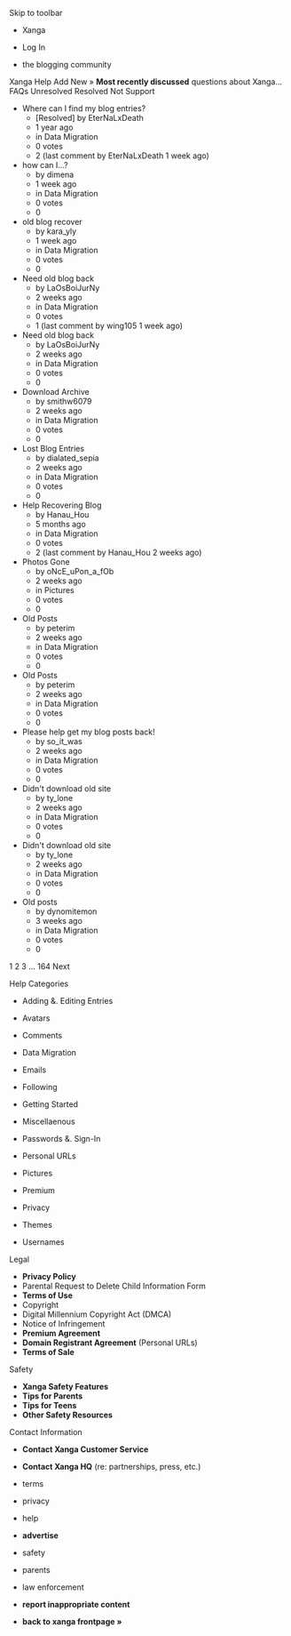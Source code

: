 Skip to toolbar

*   Xanga

*   Log In

*   the blogging community

Xanga Help Add New » **Most recently discussed** questions about Xanga… FAQs Unresolved Resolved Not Support

*   Where can I find my blog entries?
    *   \[Resolved\] by EterNaLxDeath
    *   1 year ago
    *   in Data Migration
    *   0 votes
    *   2 (last comment by EterNaLxDeath 1 week ago)
*   how can I...?
    *   by dimena
    *   1 week ago
    *   in Data Migration
    *   0 votes
    *   0
*   old blog recover
    *   by kara\_yly
    *   1 week ago
    *   in Data Migration
    *   0 votes
    *   0
*   Need old blog back
    *   by LaOsBoiJurNy
    *   2 weeks ago
    *   in Data Migration
    *   0 votes
    *   1 (last comment by wing105 1 week ago)
*   Need old blog back
    *   by LaOsBoiJurNy
    *   2 weeks ago
    *   in Data Migration
    *   0 votes
    *   0
*   Download Archive
    *   by smithw6079
    *   2 weeks ago
    *   in Data Migration
    *   0 votes
    *   0
*   Lost Blog Entries
    *   by dialated\_sepia
    *   2 weeks ago
    *   in Data Migration
    *   0 votes
    *   0
*   Help Recovering Blog
    *   by Hanau\_Hou
    *   5 months ago
    *   in Data Migration
    *   0 votes
    *   2 (last comment by Hanau\_Hou 2 weeks ago)
*   Photos Gone
    *   by oNcE\_uPon\_a\_fOb
    *   2 weeks ago
    *   in Pictures
    *   0 votes
    *   0
*   Old Posts
    *   by peterim
    *   2 weeks ago
    *   in Data Migration
    *   0 votes
    *   0
*   Old Posts
    *   by peterim
    *   2 weeks ago
    *   in Data Migration
    *   0 votes
    *   0
*   Please help get my blog posts back!
    *   by so\_it\_was
    *   2 weeks ago
    *   in Data Migration
    *   0 votes
    *   0
*   Didn't download old site
    *   by ty\_lone
    *   2 weeks ago
    *   in Data Migration
    *   0 votes
    *   0
*   Didn't download old site
    *   by ty\_lone
    *   2 weeks ago
    *   in Data Migration
    *   0 votes
    *   0
*   Old posts
    *   by dynomitemon
    *   3 weeks ago
    *   in Data Migration
    *   0 votes
    *   0

1 2 3 ... 164 Next

Help Categories

*   Adding &. Editing Entries
*   Avatars
*   Comments
*   Data Migration
*   Emails
*   Following
*   Getting Started
*   Miscellaenous

*   Passwords &. Sign-In
*   Personal URLs
*   Pictures
*   Premium
*   Privacy
*   Themes
*   Usernames

Legal

*   **Privacy Policy**
*   Parental Request to Delete Child Information Form
*   **Terms of Use**
*   Copyright
*   Digital Millennium Copyright Act (DMCA)
*   Notice of Infringement
*   **Premium Agreement**
*   **Domain Registrant Agreement** (Personal URLs)
*   **Terms of Sale**

Safety

*   **Xanga Safety Features**
*   **Tips for Parents**
*   **Tips for Teens**
*   **Other Safety Resources**

Contact Information

*   **Contact Xanga Customer Service**
*   **Contact Xanga HQ** (re: partnerships, press, etc.)

*   terms
*   privacy
*   help
*   **advertise**

*   safety
*   parents
*   law enforcement
*   **report inappropriate content**

*   **back to xanga frontpage »**